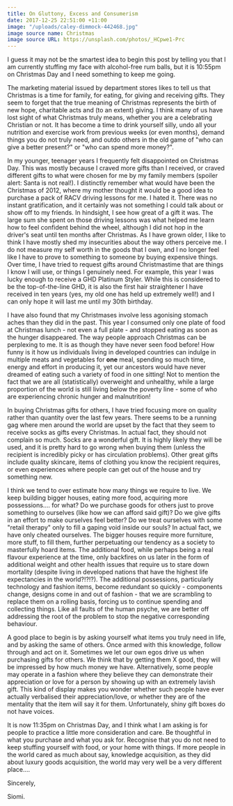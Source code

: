 ```yaml
---
title: On Gluttony, Excess and Consumerism
date: 2017-12-25 22:51:00 +11:00
image: "/uploads/caley-dimmock-442468.jpg"
image source name: Christmas
image source URL: https://unsplash.com/photos/_HCpwe1-Prc
---
```


I guess it may not be the smartest idea to begin this post by telling you that I am currently stuffing my face with alcohol-free rum balls, but it is 10:55pm on Christmas Day and I need something to keep me going.

The marketing material issued by department stores likes to tell us that Christmas is a time for family, for eating, for giving and receiving gifts. They seem to forget that the true meaning of Christmas represents the birth of new hope, charitable acts and (to an extent) giving. I think many of us have lost sight of what Christmas truly means, whether you are a celebrating Christian or not. It has become a time to drink yourself silly, undo all your nutrition and exercise work from previous weeks (or even months), demand things you do not truly need, and outdo others in the old game of "who can give a better present?" or "who can spend more money?".

In my younger, teenager years I frequently felt disappointed on Christmas Day. This was mostly because I craved more gifts than I received, or craved different gifts to what were chosen for me by my family members (spoiler alert: Santa is not real!). I distinctly remember what would have been the Christmas of 2012, where my mother thought it would be a good idea to purchase a pack of RACV driving lessons for me. I hated it. There was no instant gratification, and it certainly was not something I could talk about or show off to my friends. In hindsight, I see how great of a gift it was. The large sum she spent on those driving lessons was what helped me learn how to feel confident behind the wheel, although I did not hop in the driver's seat until ten months after Christmas. As I have grown older, I like to think I have mostly shed my insecurities about the way others perceive me. I do not measure my self worth in the goods that I own, and I no longer feel like I have to prove to something to someone by buying expensive things. Over time, I have tried to request gifts around Christmastime that are things I know I will use, or things I genuinely need. For example, this year I was lucky enough to receive a GHD Platinum Styler. While this is considered to be the top-of-the-line GHD, it is also the first hair straightener I have received in ten years (yes, my old one has held up extremely well!) and I can only hope it will last me until my 30th birthday.

I have also found that my Christmases involve less agonising stomach aches than they did in the past. This year I consumed only one plate of food at Christmas lunch - not even a full plate - and stopped eating as soon as the hunger disappeared. The way people approach Christmas can be perplexing to me. It is as though they have never seen food before! How funny is it how us individuals living in developed countries can indulge in multiple meats and vegetables for **one** meal, spending so much time, energy and effort in producing it, yet our ancestors would have never dreamed of eating such a variety of food in one sitting! Not to mention the fact that we are all (statistically) overweight and unhealthy, while a large proportion of the world is still living below the poverty line - some of who are experiencing chronic hunger and malnutrition!

In buying Christmas gifts for others, I have tried focusing more on quality rather than quantity over the last few years. There seems to be a running gag where men around the world are upset by the fact that they seem to receive socks as gifts every Christmas. In actual fact, they should not complain so much. Socks are a wonderful gift. It is highly likely they will be used, and it is pretty hard to go wrong when buying them (unless the recipient is incredibly picky or has circulation problems). Other great gifts include quality skincare, items of clothing you know the recipient requires, or even experiences where people can get out of the house and try something new.

I think we tend to over estimate how many things we require to live. We keep building bigger houses, eating more food, acquiring more possessions.... for what? Do we purchase goods for others just to prove something to ourselves (like how we can afford said gift)? Do we give gifts in an effort to make ourselves feel better? Do we treat ourselves with some "retail therapy" only to fill a gaping void inside our souls? In actual fact, we have only cheated ourselves. The bigger houses require more furniture, more stuff, to fill them, further perpetuating our tendency as a society to masterfully hoard items. The additional food, while perhaps being a real flavour experience at the time, only backfires on us later in the form of additional weight and other health issues that require us to stare down mortality (despite living in developed nations that have the highest life expectancies in the world?!?!?). The additional possessions, particularly technology and fashion items, become redundant so quickly - components change, designs come in and out of fashion - that we are scrambling to replace them on a rolling basis, forcing us to continue spending and collecting things. Like all faults of the human psyche, we are better off addressing the root of the problem to stop the negative corresponding behaviour.

A good place to begin is by asking yourself what items you truly need in life, and by asking the same of others. Once armed with this knowledge, follow through and act on it. Sometimes we let our own egos drive us when purchasing gifts for others. We think that by getting them X good, they will be impressed by how much money we have. Alternatively, some people may operate in a fashion where they believe they can demonstrate their appreciation or love for a person by showing up with an extremely lavish gift. This kind of display makes you wonder whether such people have ever actually verbalised their appreciation/love, or whether they are of the mentality that the item will say it for them. Unfortunately, shiny gift boxes do not have voices.

It is now 11:35pm on Christmas Day, and I think what I am asking is for people to practice a little more consideration and care. Be thoughtful in what you purchase and what you ask for. Recognise that you do not need to keep stuffing yourself with food, or your home with things. If more people in the world cared as much about say, knowledge acquisition, as they did about luxury goods acquisition, the world may very well be a very different place....

Sincerely,

Siomi.